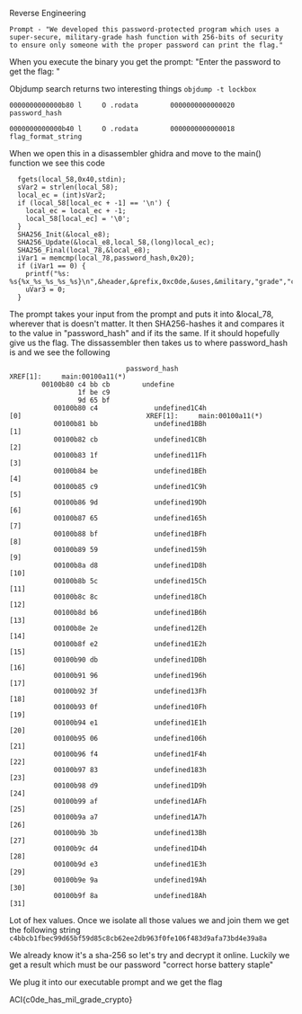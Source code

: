 Reverse Engineering

`Prompt - "We developed this password-protected program which uses a super-secure, military-grade hash function with 256-bits of security to ensure only someone with the proper password can print the flag."`

When you execute the binary you get the prompt: "Enter the password to get the flag: "


Objdump search returns two interesting things
`objdump -t lockbox`

```
0000000000000b80 l     O .rodata        0000000000000020              password_hash

0000000000000b40 l     O .rodata        0000000000000018              flag_format_string
```

When we open this in a disassembler ghidra and move to the main() function we see this code 

```
  fgets(local_58,0x40,stdin);
  sVar2 = strlen(local_58);
  local_ec = (int)sVar2;
  if (local_58[local_ec + -1] == '\n') {
    local_ec = local_ec + -1;
    local_58[local_ec] = '\0';
  }
  SHA256_Init(&local_e8);
  SHA256_Update(&local_e8,local_58,(long)local_ec);
  SHA256_Final(local_78,&local_e8);
  iVar1 = memcmp(local_78,password_hash,0x20);
  if (iVar1 == 0) {
    printf("%s: %s{%x_%s_%s_%s_%s}\n",&header,&prefix,0xc0de,&uses,&military,"grade","crypto");
    uVar3 = 0;
  }
```

The prompt takes your input from the prompt and puts it into &local_78, wherever that is doesn't matter. It then SHA256-hashes it and compares it to the value in 
"password_hash" and if its the same. If it should hopefully give us the flag. The dissassembler then takes us to where password_hash is and we see the following

```
                             password_hash                                   XREF[1]:     main:00100a11(*)  
        00100b80 c4 bb cb        undefine
                 1f be c9 
                 9d 65 bf 
           00100b80 c4              undefined1C4h                     [0]                               XREF[1]:     main:00100a11(*)  
           00100b81 bb              undefined1BBh                     [1]
           00100b82 cb              undefined1CBh                     [2]
           00100b83 1f              undefined11Fh                     [3]
           00100b84 be              undefined1BEh                     [4]
           00100b85 c9              undefined1C9h                     [5]
           00100b86 9d              undefined19Dh                     [6]
           00100b87 65              undefined165h                     [7]
           00100b88 bf              undefined1BFh                     [8]
           00100b89 59              undefined159h                     [9]
           00100b8a d8              undefined1D8h                     [10]
           00100b8b 5c              undefined15Ch                     [11]
           00100b8c 8c              undefined18Ch                     [12]
           00100b8d b6              undefined1B6h                     [13]
           00100b8e 2e              undefined12Eh                     [14]
           00100b8f e2              undefined1E2h                     [15]
           00100b90 db              undefined1DBh                     [16]
           00100b91 96              undefined196h                     [17]
           00100b92 3f              undefined13Fh                     [18]
           00100b93 0f              undefined10Fh                     [19]
           00100b94 e1              undefined1E1h                     [20]
           00100b95 06              undefined106h                     [21]
           00100b96 f4              undefined1F4h                     [22]
           00100b97 83              undefined183h                     [23]
           00100b98 d9              undefined1D9h                     [24]
           00100b99 af              undefined1AFh                     [25]
           00100b9a a7              undefined1A7h                     [26]
           00100b9b 3b              undefined13Bh                     [27]
           00100b9c d4              undefined1D4h                     [28]
           00100b9d e3              undefined1E3h                     [29]
           00100b9e 9a              undefined19Ah                     [30]
           00100b9f 8a              undefined18Ah                     [31]
```
Lot of hex values. Once we isolate all those values we and join them we get the following string
`c4bbcb1fbec99d65bf59d85c8cb62ee2db963f0fe106f483d9afa73bd4e39a8a`

We already know it's a sha-256 so let's try and decrypt it online. Luckily we get a result which must be our password
"correct horse battery staple"

We plug it into our executable prompt and we get the flag

ACI{c0de_has_mil_grade_crypto}
